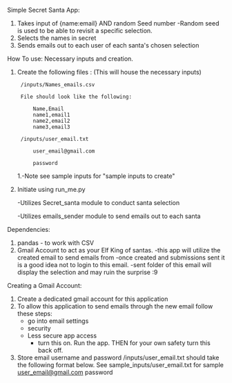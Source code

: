 Simple Secret Santa App:
1. Takes input of {name:email} AND random Seed number
    -Random seed is used to be able to revisit a specific selection.
2. Selects the names in secret
3. Sends emails out to each user of each santa's chosen selection

How To use:
Necessary inputs and creation. 
1. Create the following files : (This will house the necessary inputs)

        /inputs/Names_emails.csv

        File should look like the following:

            Name,Email
            name1,email1
            name2,email2
            name3,email3

        /inputs/user_email.txt

            user_email@gmail.com

            password

    1.-Note see sample inputs for "sample inputs to create"

2. Initiate using run_me.py 

    -Utilizes Secret_santa module to conduct santa selection
    
    -Utilizes emails_sender module to send emails out to each santa

Dependencies:
1. pandas - to work with CSV
2. Gmail Account to act as your Elf King of santas. 
    -this app will utilize the created email to send emails from 
    -once created and submissions sent it is a good idea not to login to this email. 
        -sent folder of this email will display the selection and may ruin the surprise :9

Creating a Gmail Account:
1. Create a dedicated gmail account for this application
2. To allow this application to send emails through the new email follow these steps:
    - go into email settings
    - security
    - Less secure app access 
        - turn this on. Run the app. THEN for your own safety turn this back off.
3. Store email username and password
    /inputs/user_email.txt
    should take the following format below. See sample_inputs/user_email.txt for sample
        user_email@gmail.com
        password
    
